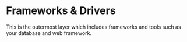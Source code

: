 # Frameworks & Drivers
This is the outermost layer which includes frameworks and tools such as your database and web framework.
